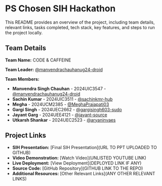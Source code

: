 # PS Chosen SIH Hackathon

This README provides an overview of the project, including team details, relevant links, tasks completed, tech stack, key features, and steps to run the project locally.

## Team Details

**Team Name:** CODE & CAFFEINE

**Team Leader:** [@manvendrachauhanug24-droid](https://github.com/manvendrachauhanug24-droid)

**Team Members:**

- **Manvendra Singh Chauhan** - 2024UIC3547 - [@manvendrachauhanug24-droid](https://github.com/manvendrachauhanug24-droid)
- **Sachin Kumar** - 2024UIC3511 - [@sachinkmr-hub](https://github.com/sachinkmr-hub)
- **Megha** - 2024UCM2385 - [@MeghaPrajapati03](https://github.com/MeghaPrajapati03)
- **Gargi Singh** - 2024UEC2662 - [@gargisingh603-sudo](https://github.com/gargisingh603-sudo)
- **Jayant Garg** - 2024UEE4121 - [@jayant-source](https://github.com/jayant-source)
- **Utkarsh Shankar** - 2024UEC2523 - [@aryaninvaes](https://github.com/aryaninvaes)

## Project Links

- **SIH Presentation:** [Final SIH Presentation](URL TO PPT UPLOADED TO GITHUB)
- **Video Demonstration:** [Watch Video](UNLISTED YOUTUBE LINK)
- **Live Deployment:** [View Deployment](DEPLOYED LINK IF ANY)
- **Source Code:** [GitHub Repository](GITHUB LINK TO THE REPO)
- **Additional Resources:** [Other Relevant Links](ANY OTHER RELEVANT LINKS)